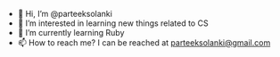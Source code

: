 - 👋 Hi, I’m @parteeksolanki
- 👀 I’m interested in learning new things related to CS
- 🌱 I’m currently learning Ruby
- 📫 How to reach me? I can be reached at parteeksolanki@gmail.com

<!---
parteeksolanki/parteeksolanki is a ✨ special ✨ repository because its `README.md` (this file) appears on your GitHub profile.
You can click the Preview link to take a look at your changes.
--->
